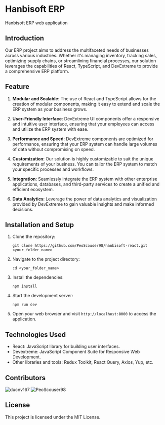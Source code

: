 # Hanbisoft ERP

Hanbisoft ERP web application

## Introduction

Our ERP project aims to address the multifaceted needs of businesses across various industries. Whether it's managing inventory, tracking sales, optimizing supply chains, or streamlining financial processes, our solution leverages the capabilities of React, TypeScript, and DevExtreme to provide a comprehensive ERP platform.

## Feature

1. **Modular and Scalable**: The use of React and TypeScript allows for the creation of modular components, making it easy to extend and scale the ERP system as your business grows.

2. **User-Friendly Interface**: DevExtreme UI components offer a responsive and intuitive user interface, ensuring that your employees can access and utilize the ERP system with ease.

3. **Performance and Speed**: DevExtreme components are optimized for performance, ensuring that your ERP system can handle large volumes of data without compromising on speed.

4. **Customization**: Our solution is highly customizable to suit the unique requirements of your business. You can tailor the ERP system to match your specific processes and workflows.

5. **Integration**: Seamlessly integrate the ERP system with other enterprise applications, databases, and third-party services to create a unified and efficient ecosystem.

6. **Data Analytics**: Leverage the power of data analytics and visualization provided by DevExtreme to gain valuable insights and make informed decisions.

## Installation and Setup

1. Clone the repository:

   ```
   git clone https://github.com/PeoScouser98/hanbisoft-react.git <your_folder_name>
   ```

2. Navigate to the project directory:

   ```
   cd <your_folder_name>
   ```

3. Install the dependencies:

   ```
   npm install
   ```

4. Start the development server:

   ```
   npm run dev
   ```

5. Open your web browser and visit `http://localhost:8000` to access the application.

## Technologies Used

-  React: JavaScript library for building user interfaces.
-  Devextreme: JavaScript Component Suite for Responsive Web Development.
-  Other libraries and tools: Redux Toolkit, React Query, Axios, Yup, etc.

## Contributors
![ducnv167](https://github.com/PeoScouser98/hanbisoft-react/assets/97147601/5935be54-f52d-48ca-a973-1274fa1789db?size=50&button=true)
![PeoScouser98](https://avatars.githubusercontent.com/u/97147601?v=4&size=50&button=true)

## License

This project is licensed under the MIT License.
